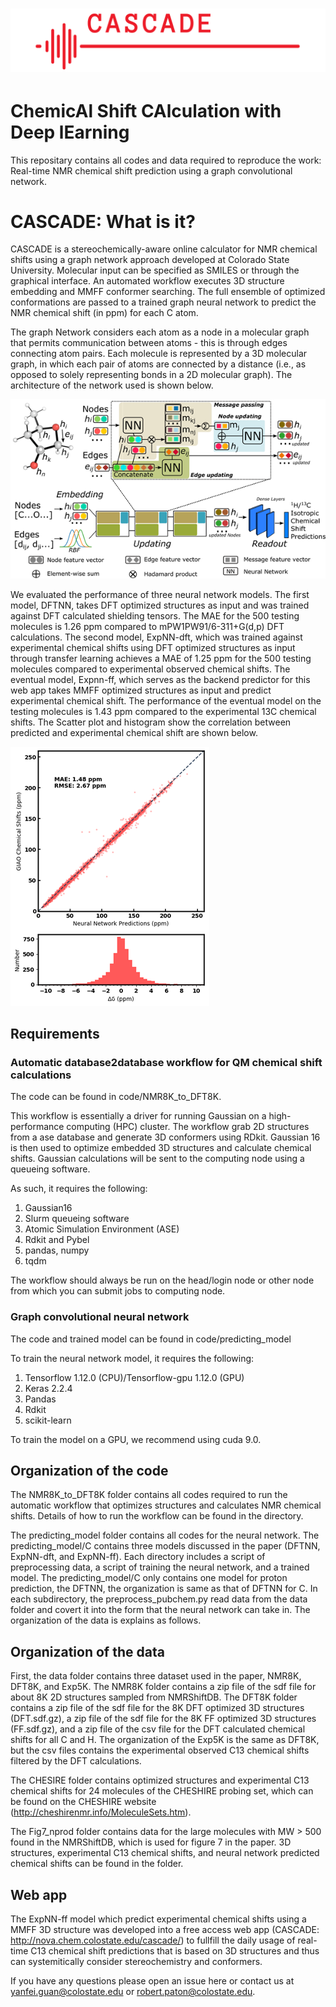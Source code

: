 ![CASCADE](cascadebanner.png)
===
# ChemicAl Shift CAlculation with Deep lEarning 

This repositary contains all codes and data required to reproduce the work: Real-time NMR chemical shift prediction using a graph convolutional network.

# CASCADE: What is it?

CASCADE is a stereochemically-aware online calculator for NMR chemical shifts using a graph network approach developed at Colorado State University. Molecular input can be specified as SMILES or through the graphical interface. An automated workflow executes 3D structure embedding and MMFF conformer searching. The full ensemble of optimized conformations are passed to a trained graph neural network to predict the NMR chemical shift (in ppm) for each C atom.

The graph Network considers each atom as a node in a molecular graph that permits communication between atoms - this is through edges connecting atom pairs. Each molecule is represented by a 3D molecular graph, in which each pair of atoms are connected by a distance (i.e., as opposed to solely representing bonds in a 2D molecular graph). The architecture of the network used is shown below.

![GRAPH NETWORK ARCHITECTURE](graph_network.png)

We evaluated the performance of three neural network models. The first model, DFTNN, takes DFT optimized structures as input and was trained against DFT calculated shielding tensors. The MAE for the 500 testing molecules is 1.26 ppm compared to  mPW1PW91/6-311+G(d,p) DFT calculations. The second model, ExpNN-dft, which was trained against experimental chemical shifts using DFT optimized structures as input through transfer learning achieves a MAE of 1.25 ppm for the 500 testing molecules compared to experimental observed chemical shifts. The eventual model, Expnn-ff, which serves as the backend predictor for this web app takes MMFF optimized structures as input and predict experimental chemical shift. The performance of the eventual model on the testing molecules is 1.43 ppm compared to the experimental 13C chemical shifts. The Scatter plot and histogram show the correlation between predicted and experimental chemical shift are shown below.

![CASCADE PERFORMANCE](performance.png)

## Requirements
### Automatic database2database workflow for QM chemical shift calculations
The code can be found in code/NMR8K_to_DFT8K.

This workflow is essentially a driver for running Gaussian on a high-performance computing (HPC) cluster. The workflow grab 2D structures from a ase database and generate 3D conformers using RDkit. Gaussian 16 is then used to optimize embedded 3D structures and calculate chemical shifts. Gaussian calculations will be sent to the computing node using a queueing software. 

As such, it requires the following:
1. Gaussian16
2. Slurm queueing software
3. Atomic Simulation Environment (ASE)
4. Rdkit and Pybel
5. pandas, numpy
6. tqdm

The workflow should always be run on the head/login node or other node from which you can submit jobs to computing node.

### Graph convolutional neural network
The code and trained model can be found in code/predicting_model

To train the neural network model, it requires the following:
1. Tensorflow 1.12.0 (CPU)/Tensorflow-gpu 1.12.0 (GPU)
2. Keras 2.2.4
3. Pandas
4. Rdkit
5. scikit-learn

To train the model on a GPU, we recommend using cuda 9.0.

## Organization of the code
The NMR8K_to_DFT8K folder contains all codes required to run the automatic workflow that optimizes structures and calculates NMR chemical shifts. Details of how to run the workflow can be found in the directory.

The predicting_model folder contains all codes for the neural network. The predicting_model/C contains three models discussed in the paper (DFTNN, ExpNN-dft, and ExpNN-ff). Each directory includes a script of preprocessing data, a script of training the neural network, and a trained model. The predicting_model/C only contains one model for proton prediction, the DFTNN, the organization is same as that of DFTNN for C. In each subdirectory, the preprocess_pubchem.py read data from the data folder and covert it into the form that the neural network can take in. The organization of the data is explains as follows.

## Organization of the data
First, the data folder contains three dataset used in the paper, NMR8K, DFT8K, and Exp5K. The NMR8K folder contains a zip file of the sdf file for about 8K 2D structures sampled from NMRShiftDB. The DFT8K folder contains a zip file of the sdf file for the 8K DFT optimized 3D structures (DFT.sdf.gz), a zip file of the sdf file for the 8K FF optimized 3D structures (FF.sdf.gz), and a zip file of the csv file for the DFT calculated chemical shifts for all C and H. The organization of the Exp5K is the same as DFT8K, but the csv files contains the experimental observed C13 chemical shifts filtered by the DFT calculations. 

The CHESIRE folder contains optimized structures and experimental C13 chemical shifts for 24 molecules of the CHESHIRE probing set, which can be found on the CHESHIRE website (http://cheshirenmr.info/MoleculeSets.htm).

The Fig7_nprod folder contains data for the large molecules with MW > 500 found in the NMRShiftDB, which is used for figure 7 in the paper. 3D structures, experimental C13 chemical shifts, and neural network predicted chemical shifts can be found in the folder. 

## Web app
The ExpNN-ff model which predict experimental chemical shifts using a MMFF 3D structure was developed into a free access web app (CASCADE: http://nova.chem.colostate.edu/cascade/) to fullfill the daily usage of real-time C13 chemical shift predictions that is based on 3D structures and thus can systemitically consider stereochemistry and conformers. 



If you have any questions please open an issue here or contact us at yanfei.guan@colostate.edu or robert.paton@colostate.edu.

